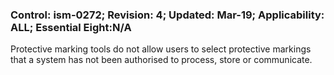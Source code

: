 ### Control: ism-0272; Revision: 4; Updated: Mar-19; Applicability: ALL; Essential Eight:N/A
<p>Protective marking tools do not allow users to select protective markings that a system has not been authorised to process, store or communicate.</p>